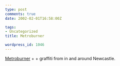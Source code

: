 ```yaml
---
type: post
comments: true
date: 2002-02-01T16:58:00Z

tags:
- Uncategorized
title: Metroburner

wordpress_id: 1046
---
```


[Metroburner](http://www.metroburner.co.uk/) + + graffiti from in and around Newcastle. 
